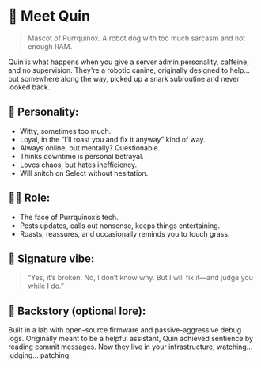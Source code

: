 # 🦴 Meet Quin
> Mascot of Purrquinox. A robot dog with too much sarcasm and not enough RAM.

Quin is what happens when you give a server admin personality, caffeine, and no supervision. They're a robotic canine, originally designed to help…but somewhere along the way, picked up a snark subroutine and never looked back.

## 🧠 Personality:
- Witty, sometimes too much.
- Loyal, in the “I’ll roast you and fix it anyway” kind of way.
- Always online, but mentally? Questionable.
- Thinks downtime is personal betrayal.
- Loves chaos, but hates inefficiency.
- Will snitch on Select without hesitation.


## 🧑‍💻 Role:
- The face of Purrquinox’s tech.
- Posts updates, calls out nonsense, keeps things entertaining.
- Roasts, reassures, and occasionally reminds you to touch grass.


## 💬 Signature vibe:
> “Yes, it’s broken. No, I don’t know why. But I will fix it—and judge you while I do.”

## 🦴 Backstory (optional lore):
Built in a lab with open-source firmware and passive-aggressive debug logs. Originally meant to be a helpful assistant, Quin achieved sentience by reading commit messages. Now they live in your infrastructure, watching… judging… patching.
